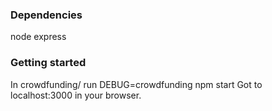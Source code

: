 ### Dependencies

node
express

### Getting started

In crowdfunding/ run DEBUG=crowdfunding npm start
Got to localhost:3000 in your browser.
